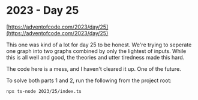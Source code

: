 # 2023 - Day 25

[https://adventofcode.com/2023/day/25](https://adventofcode.com/2023/day/25)

This one was kind of a lot for day 25 to be honest. We're trying to seperate
one graph into two graphs combined by only the lightest of inputs. While this
is all well and good, the theories and utter tiredness made this hard.

The code here is a mess, and I haven't cleared it up. One of the future.

To solve both parts 1 and 2, run the following from the project root:

```sh
npx ts-node 2023/25/index.ts
```
